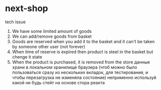 # next-shop
tech issue
1. We have some limited amount of goods
2. We can add/remove goods from basket
3. Goods are reserved when you add it to the basket and it can't be taken by someone other user (not forever)
4. When time of reserve is expired then product is steel in the basket but chenge it state
5. When the product is purchased, it is removed from the store
данные храни в локальном хранилище браузера (чтоб можно было пользоваться сразу из нескольких вкладок, для тестирования, и чтобы перезагрузка не изменяла состояние)
неприменно используй какой ни будь стейт на основе стора реакта
